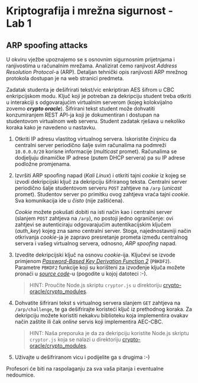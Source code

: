 # **Kriptografija i mrežna sigurnost - Lab 1**

## ARP spoofing attacks

U okviru vježbe upoznajemo se s osnovnim sigurnosnim prijetnjama i ranjivostima u računalnim mrežama. Analizirat ćemo ranjivost _Address Resolution Protocol_-a (ARP). Detaljan tehnički opis ranjivosti ARP mrežnog protokola dostupan je na web stranici predmeta.

Zadatak studenta je dešifrirati tekst/vic enkriptiran AES šifrom u CBC enkripcijskom modu. Ključ koji je potreban za dekripciju student treba otkriti u interakciji s odgovarajućim virtualnim serverom (kojeg kolokvijalno zovemo **_crypto oracle_**). Šifrirani tekst student može dohvatiti konzumiranjem REST API-ja koji je dokumentiran i dostupan na studentovom virtualnom web serveru. Student zadatak rješava u nekoliko koraka kako je navedeno u nastavku.

1. Otkriti IP adresu vlastitog virtualnog servera. Iskoristite činjnicu da centralni server periodično šalje svim računalima na podmreži `10.0.0.0/20` korisne informacije (_multicast_ promet). Računalima se dodjeljuju dinamičke IP adrese (putem DHCP servera) pa su IP adrese podložne promjenama.

2. Izvršiti ARP spoofing napad (_Kali Linux_) i otkriti tajni _cookie_ iz kojeg se izvodi dekripcijski ključ za dekripciju šifriranog teksta. Centralni server periodično šalje studentovom serveru `POST` zahtjeve na `/arp` (_unicast_ promet). Studentov server po primitku ovog zahtjeva vraća tajni _cookie_. Sva komunikacija ide u _čisto_ (nije zaštićena).

   _Cookie_ možete pokušati dobiti na isti način kao i centralni server (slanjem `POST` zahtjeva na `/arp`), no postoji jedno ograničenje: ovi zahtjevi se autenticiraju odgovarajućim autentikacijskim ključem (_auth_key_) kojeg zna samo centralni server. Stoga, najednostavniji način otkrivanja _cookie_-ja je zapravo presretanje prometa između centralnog servera i vašeg virtualnog servera, odnosno, _ARP spoofing_ napad.

3. Izvedite dekripcijski ključ na osnovu _cookie_-ija. Ključevi se izvode primjenom _[Password-Based Key Derivation Function 2](https://en.wikipedia.org/wiki/PBKDF2)_ (`PBKDF2`). Parametre `PBKDF2` funkcije koji su korišteni za izvođenje ključa možete pronaći u _[source code](/crypto-oracle)_-u (pogodite u kojoj datoteci :-).

   > HINT: Proučite Node.js skriptu `cryptor.js` u direktoriju [crypto-oracle/crypto_modules](/crypto-oracle/crypto_modules).

4. Dohvatite šifrirani tekst s virtualnog servera slanjem `GET` zahtjeva na `/arp/challenge`, te ga dešifrirajte koristeći ključ iz prethodnog koraka. Za dekripciju možete koristiti nekakvu biblioteku koja implementira ovakav način zaštite ili čak _online_ servis koji implementira AEC-CBC.

   > HINT: Naša preporuka je da za dekripciju koristite Node.js skriptu `cryptor.js` koja se nalazi u direktoriju [crypto-oracle/crypto_modules](/crypto-oracle/crypto_modules).

5. Uživajte u dešifriranom vicu i podijelite ga s drugima :-)

Profesori će biti na raspolaganju za sva vaša pitanja i eventualne nedoumice.
